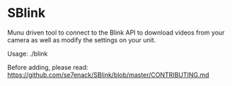 # SBlink
Munu driven tool to connect to the Blink API to download videos from your camera as well as modify the settings on your unit.

Usage:
./blink


Before adding, please read: https://github.com/se7enack/SBlink/blob/master/CONTRIBUTING.md
